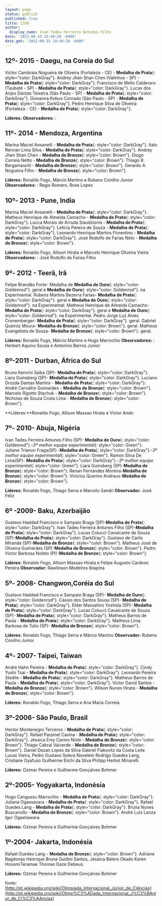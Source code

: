 ```yaml
---
layout: page
status: publish
published: true
title: IJSO
author:
  display_name: Ivan Tadeu Ferreira Antunes Filho
date: '2012-08-15 15:46:26 -0400'
date_gmt: '2012-08-15 18:46:26 -0400'
---
```


12º- 2015 - Daegu, na Coreia do Sul
----
 
Victor Cambraia Nogueira de Oliveira (Fortaleza - CE) - **Medalha de Prata**{: style="color: DarkGray"}.
Andrey Jhen Shan Chen (Valinhos - SP) - **Medalha de Prata**{: style="color: DarkGray"}.
Francisco de Mello Calderaro (Taubaté - SP) - **Medalha de Prata**{: style="color: DarkGray"}.
Lucas dos Anjos Dantas Teixeira	(São Paulo - SP) - **Medalha de Prata**{: style="color: DarkGray"}.
Giovanna Kobus Conrado	(São Paulo - SP) - **Medalha de Prata**{: style="color: DarkGray"}.
Pedro Henrique Silva de Oliveira	(Fortaleza - CE) - **Medalha de Prata**{: style="color: DarkGray"}.

**Líderes:** 
**Observadores:** : 

 11º- 2014 - Mendoza, Argentina 
------
Marina Maciel Ansanelli - **Medalha de Prata**{: style="color: DarkGray"}.
Italo Rennan Lima Silva - **Medalha de Prata**{: style="color: DarkGray"}.
Andrey Jhen Shan Chen - **Medalha de Bronze**{: style="color: Brown"}.
Diogo Correia Netto - **Medalha de Bronze**{: style="color: Brown"}.
Thiago R. Bergamaschi - **Medalha de Bronze**{: style="color: Brown"}.
Gerardo A. Nogueira Filho - **Medalha de Bronze**{: style="color: Brown"}.

**Líderes:** Ronaldo Fogo, Márcio Martino e Rubens Conilho Junior
**Observadores:** : Regis Romero, Rose Lopes


 10º- 2013 - Pune, India 
------
Marina Maciel Ansanelli - **Medalha de Prata**{: style="color: DarkGray"}.
Matheus Henrique de Almeida Camacho - **Medalha de Prata**{: style="color: DarkGray"}.
Lucca Morais de Arruda Siaudzionis - **Medalha de Prata**{: style="color: DarkGray"}.
Letícia Pereira de Souza - **Medalha de Prata**{: style="color: DarkGray"}.
Leonardo Henrique Martins Florentino - **Medalha de Prata**{: style="color: DarkGray"}.
José Rodolfo de Farias Neto - **Medalha de Bronze**{: style="color: Brown"}.


**Líderes:** Ronaldo Fogo, Allison Hirata e Marcelo Henrique Oliveira Vieira
**Observadores:** : José Rodolfo de Farias Filho


 9º- 2012 - Teerã, Irã 
------------------
Felipe Brandão Forte- Medalha de **Medalha de Ouro**{: style="color: Goldenrod"}. geral e  **Medalha de Ouro**{: style="color: Goldenrod"}. na Experimental.
Rubens Martins Bezerra Farias- **Medalha de Prata**{: style="color: DarkGray"}. geral e  **Medalha de Ouro**{: style="color: Goldenrod"}. na Experimental.
Matheus Henrique de Almeida Camacho- **Medalha de Prata**{: style="color: DarkGray"}. geral e  **Medalha de Ouro**{: style="color: Goldenrod"}. na Experimental.
Pedro Jorge Luz Alves Cronemberger- **Medalha de Prata**{: style="color: DarkGray"}. geral.
Gabriel Queiroz Moura- **Medalha de Bronze**{: style="color: Brown"}. geral.
Matheus Evangelista de Souza- **Medalha de Bronze**{: style="color: Brown"}. geral.

**Líderes:** Ronaldo Fogo, Márcio Martino e Hugo Marrochio
**Observadores:** : Herbert Aquino Sousa e Antonino Barros Junior

 8º-2011 - Durban, &Aacute;frica do Sul 
------------------
Bruno Kenichi Saika (SP)- **Medalha de Prata**{: style="color: DarkGray"}.
Liara Guinsberg (SP)- **Medalha de Prata**{: style="color: DarkGray"}.
Luciano Drozda Dantas Martins - **Medalha de Prata**{: style="color: DarkGray"}.
André Carvalho Guimarães - **Medalha de Bronze**{: style="color: Brown"}.
Marcelo Rigotto Stachuk - **Medalha de Bronze**{: style="color: Brown"}.
Nicholas de Souza Costa Lima - **Medalha de Bronze**{: style="color: Brown"}.

**Líderes:**Ronaldo Fogo, Allison Massao Hirata e Victor Ando

 7º- 2010- Abuja, Nigéria 
------------
Ivan Tadeu Ferreira Antunes Filho (SP)- **Medalha de Ouro**{: style="color: Goldenrod"}._-3º melhor equipe experimental_{: style="color: Green"}.
Juliane Trianon Fraga(SP) -**Medalha de Prata**{: style="color: DarkGray"}._-3º melhor equipe experimental_{: style="color: Green"}.
Ramon Silva De Lima(SP)- **Medalha de Prata**{: style="color: DarkGray"}._-3º melhor equipe experimental_{: style="color: Green"}.
Liara Guinsberg (SP)-**Medalha de Bronze**{: style="color: Brown"}.
Renan Fernandes Moreira-**Medalha de Bronze**{: style="color: Brown"}.
Vinicius Querino Andraus-**Medalha de Bronze**{: style="color: Brown"}.

**Líderes:** Ronaldo Fogo, Thiago Serra e Marcelo Sandri
**Observador:** José Feliz


 6º -2009- Baku, Azerbaijão 
------------------
Gustavo Haddad Francisco e Sampaio Braga (SP)-**Medalha de Prata**{: style="color: DarkGray"}.
Ivan Tadeu Ferreira Antunes Filho (SP)-**Medalha de Prata**{: style="color: DarkGray"}.
Lucas Colucci Cavalcante de Souza (SP)-**Medalha de Prata**{: style="color: DarkGray"}.
Gustavo de Carlis Miranda (SP)-**Medalha de Bronze**{: style="color: Brown"}.
Matheus José de Oliveira Guimarães (SP)-**Medalha de Bronze**{: style="color: Brown"}.
Pedro Victor Barbosa Noleto (PI)-**Medalha de Bronze**{: style="color: Brown"}.

**Líderes:** Ronaldo Fogo, Allison Massao Hirata e Felipe Augusto Cardoso Pereira
**Observador:** Rawlinson Medeiros Ibiapina

 5º- 2008- Changwon,Coréia do Sul 
------------------
Gustavo Haddad Francisco e Sampaio Braga (SP)- **Medalha de Ouro**{: style="color: Goldenrod"}.
Cássio dos Santos Sousa (SP)- **Medalha de Prata**{: style="color: DarkGray"}.
Elder Massahiro Yoshida (SP)- **Medalha de Prata**{: style="color: DarkGray"}.
Lucas Colucci Cavalcante de Souza (SP)- **Medalha de Prata**{: style="color: DarkGray"}.
Matheus Barros de Paula - **Medalha de Prata**{: style="color: DarkGray"}.
Matheus Lima Barbosa de Tulio (SP)- **Medalha de Bronze**{: style="color: Brown"}.

**Líderes:** Ronaldo Fogo, Thiago Serra e Márcio Martino
**Observador:** Rubens Conilho Junior


 4º- 2007- Taipei, Taiwan 
------------------
André Hahn Pereira - **Medalha de Prata**{: style="color: DarkGray"}.
Cindy Yushi Tsai - **Medalha de Prata**{: style="color: DarkGray"}.
Leonardo Pereira Stedile - **Medalha de Prata**{: style="color: DarkGray"}.
Matheus Barros de Paula - **Medalha de Prata**{: style="color: DarkGray"}.
Victor David Santos - **Medalha de Bronze**{: style="color: Brown"}.
Wilson Nunes Hirata - **Medalha de Bronze**{: style="color: Brown"}.

**Líderes:** Ronaldo Fogo, Thiago Serra e Ana Maria Correia

 3º-2006- São Paulo, Brasil 
------------------------
Hector Montenegro Terceros - **Medalha de Prata**{: style="color: DarkGray"}.
Rafael Parpinel Cavina - **Medalha de Prata**{: style="color: DarkGray"}.
Jéssica Emy Carmo Niide - **Medalha de Bronze**{: style="color: Brown"}.
Thiago Cabral Valverde - **Medalha de Bronze**{: style="color: Brown"}.
Daniel Dezan Lopes da Silva
Gabriel Fiakovitz da Costa Leite
Lucas Vieira, Pedro Gustavo Solera Noveleto
Rodrigo Guedes Lang, Cristiane Oyafuso
Guilherme Eiichi da Silva
Philipp Herbst Minarelli.

**Líderes:** Ozimar Pereira e Guilherme Gonçalves Bohmer
  
  
 2º-2005- Yogyakarta, Indonésia 
------------------

Hugo Cangussu Marrochio - **Medalha de Prata**{: style="color: DarkGray"}.
Juliana Ogassavara - **Medalha de Prata**{: style="color: DarkGray"}.
Rafael Guedes Lang - **Medalha de Prata**{: style="color: DarkGray"}.
Bruna Nunes Buscariollo - **Medalha de Bronze**{: style="color: Brown"}.
André Luiz Lanza
Igor Ogashawara.

**Líderes:** Ozimar Pereira e Guilherme Gonçalves Bohmer


 1º-2004- Jakarta, Indonésia 
------------------
Rafael Guedes Lang - **Medalha de Bronze**{: style="color: Brown"}.
Adriane Bagdonas Henrique
Bruna Guidini Santos, Jéssica Balero Okado
Karen HosomiTeramae
Thomas Gaze Debeus.

**Líderes:** Ozimar Pereira e Guilherme Gonçalves Bohmer

fonte: [http://pt.wikipedia.org/wiki/Olimpíada_Internacional_Júnior_de_Ciências](http://pt.wikipedia.org/wiki/Olimp%C3%ADada_Internacional_J%C3%BAnior_de_Ci%C3%AAncias)
